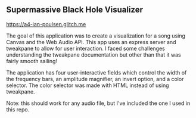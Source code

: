 ## Supermassive Black Hole Visualizer

https://a4-ian-poulsen.glitch.me

The goal of this application was to create a visualization for a song using Canvas and the Web Audio API.
This app uses an express server and tweakpane to allow for user interaction. I faced some challenges understanding the 
tweakpane documentation but other than that it was fairly smooth sailing!

The application has four user-interactive fields which control the width of the frequency bars, an amplitude magnifier, an invert option, and a color selector. The color selector was made with HTML instead of using tweakpane.

Note: this should work for any audio file, but I've included the one I used in this repo.

